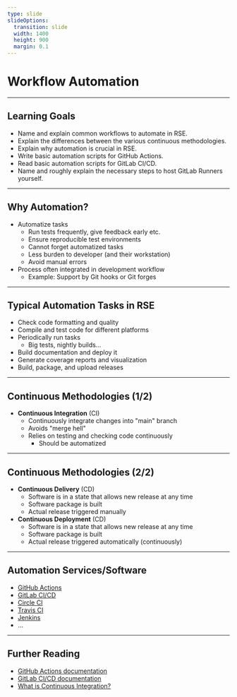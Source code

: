 ```yaml
---
type: slide
slideOptions:
  transition: slide
  width: 1400
  height: 900
  margin: 0.1
---
```


<style>
  .reveal strong {
    font-weight: bold;
    color: orange;
  }
  .reveal p {
    text-align: left;
  }
  .reveal section h1 {
    color: orange;
  }
  .reveal section h2 {
    color: orange;
  }
  .reveal code {
    font-family: 'Ubuntu Mono';
    color: orange;
  }
  .reveal section img {
    background:none;
    border:none;
    box-shadow:none;
  }
</style>

# Workflow Automation

---

## Learning Goals

- Name and explain common workflows to automate in RSE.
- Explain the differences between the various continuous methodologies.
- Explain why automation is crucial in RSE.
- Write basic automation scripts for GitHub Actions.
- Read basic automation scripts for GitLab CI/CD.
- Name and roughly explain the necessary steps to host GitLab Runners yourself.

---

## Why Automation?

- Automatize tasks
    - Run tests frequently, give feedback early etc.
    - Ensure reproducible test environments
    - Cannot forget automatized tasks
    - Less burden to developer (and their workstation)
    - Avoid manual errors
- Process often integrated in development workflow
    - Example: Support by Git hooks or Git forges

---

## Typical Automation Tasks in RSE

- Check code formatting and quality
- Compile and test code for different platforms
- Periodically run tasks
    - Big tests, nightly builds...
- Build documentation and deploy it
- Generate coverage reports and visualization
- Build, package, and upload releases

---

## Continuous Methodologies (1/2)

- **Continuous Integration** (CI)
    - Continuously integrate changes into "main" branch
    - Avoids "merge hell"
    - Relies on testing and checking code continuously
        - Should be automatized

---

## Continuous Methodologies (2/2)

- **Continuous Delivery** (CD)
    - Software is in a state that allows new release at any time
    - Software package is built
    - Actual release triggered manually
- **Continuous Deployment** (CD)
    - Software is in a state that allows new release at any time
    - Software package is built
    - Actual release triggered automatically (continuously)

---

## Automation Services/Software

- [GitHub Actions](https://github.com/features/actions)
- [GitLab CI/CD](https://docs.gitlab.com/ee/ci/)
- [Circle CI](https://circleci.com/)
- [Travis CI](https://www.travis-ci.com/)
- [Jenkins](https://www.jenkins.io/)
- ...

---

## Further Reading

- [GitHub Actions documentation](https://docs.github.com/en/actions)
- [GitLab CI/CD documentation](https://docs.gitlab.com/ee/ci/)
- [What is Continuous Integration?](https://www.atlassian.com/continuous-delivery/continuous-integration)
